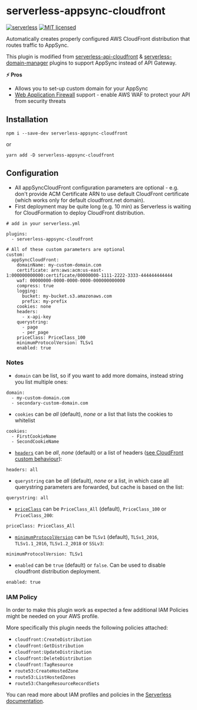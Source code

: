 # serverless-appsync-cloudfront

[![serverless](http://public.serverless.com/badges/v3.svg)](http://www.serverless.com)
[![MIT licensed](https://img.shields.io/badge/license-MIT-blue.svg)](https://raw.githubusercontent.com/artoliukkonen/serverless-appsync-cloudfront/master/LICENSE)

Automatically creates properly configured AWS CloudFront distribution that routes traffic
to AppSync.

This plugin is modified from [serverless-api-cloudfront](https://github.com/Droplr/serverless-api-cloudfront) & [serverless-domain-manager](https://github.com/amplify-education/serverless-domain-manager) plugins to support AppSync instead of API Gateway.

**:zap: Pros**

- Allows you to set-up custom domain for your AppSync
- [Web Application Firewall](https://aws.amazon.com/waf/) support - enable AWS WAF to protect your API from security threats

## Installation

`npm i --save-dev serverless-appsync-cloudfront`

or

`yarn add -D serverless-appsync-cloudfront`

## Configuration

- All appSyncCloudFront configuration parameters are optional - e.g. don't provide ACM Certificate ARN to use default CloudFront certificate (which works only for default cloudfront.net domain).
- First deployment may be quite long (e.g. 10 min) as Serverless is waiting for CloudFormation to deploy CloudFront distribution.

```
# add in your serverless.yml

plugins:
  - serverless-appsync-cloudfront

# All of these custom parameters are optional
custom:
  appSyncCloudFront:
    domainName: my-custom-domain.com
    certificate: arn:aws:acm:us-east-1:000000000000:certificate/00000000-1111-2222-3333-444444444444
    waf: 00000000-0000-0000-0000-000000000000
    compress: true
    logging:
      bucket: my-bucket.s3.amazonaws.com
      prefix: my-prefix
    cookies: none
    headers:
      - x-api-key
    querystring:
      - page
      - per_page
    priceClass: PriceClass_100
    minimumProtocolVersion: TLSv1
    enabled: true
```

### Notes

- `domain` can be list, so if you want to add more domains, instead string you list multiple ones:

```
domain:
  - my-custom-domain.com
  - secondary-custom-domain.com
```

- `cookies` can be _all_ (default), _none_ or a list that lists the cookies to whitelist

```
cookies:
  - FirstCookieName
  - SecondCookieName
```

- [`headers`][headers-default-cache] can be _all_, _none_ (default) or a list of headers ([see CloudFront custom behaviour][headers-list]):

```
headers: all
```

[headers-default-cache]: https://docs.aws.amazon.com/AWSCloudFormation/latest/UserGuide/aws-properties-cloudfront-distribution-defaultcachebehavior.html#cfn-cloudfront-distribution-defaultcachebehavior-forwardedvalues
[headers-list]: https://docs.aws.amazon.com/AmazonCloudFront/latest/DeveloperGuide/RequestAndResponseBehaviorCustomOrigin.html#request-custom-headers-behavior

- `querystring` can be _all_ (default), _none_ or a list, in which case all querystring parameters are forwarded, but cache is based on the list:

```
querystring: all
```

- [`priceClass`][price-class] can be `PriceClass_All` (default), `PriceClass_100` or `PriceClass_200`:

```
priceClass: PriceClass_All
```

[price-class]: https://docs.aws.amazon.com/cloudfront/latest/APIReference/API_GetDistributionConfig.html#cloudfront-GetDistributionConfig-response-PriceClass

- [`minimumProtocolVersion`][minimum-protocol-version] can be `TLSv1` (default), `TLSv1_2016`, `TLSv1.1_2016`, `TLSv1.2_2018` or `SSLv3`:

```
minimumProtocolVersion: TLSv1
```

[minimum-protocol-version]: https://docs.aws.amazon.com/cloudfront/latest/APIReference/API_ViewerCertificate.html#cloudfront-Type-ViewerCertificate-MinimumProtocolVersion

- `enabled` can be `true` (default) or `false`. Can be used to disable cloudfront distribution deployment.

```
enabled: true
```

### IAM Policy

In order to make this plugin work as expected a few additional IAM Policies might be needed on your AWS profile.

More specifically this plugin needs the following policies attached:

- `cloudfront:CreateDistribution`
- `cloudfront:GetDistribution`
- `cloudfront:UpdateDistribution`
- `cloudfront:DeleteDistribution`
- `cloudfront:TagResource`
- `route53:CreateHostedZone`
- `route53:ListHostedZones`
- `route53:ChangeResourceRecordSets`

You can read more about IAM profiles and policies in the [Serverless documentation](https://serverless.com/framework/docs/providers/aws/guide/credentials#creating-aws-access-keys).
